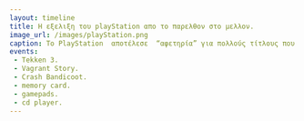 ```yaml
---
layout: timeline
title: Η εξελιξη του playStation απο το παρελθον στο μελλον.
image_url: /images/playStation.png
caption: Το PlayStation  αποτέλεσε  “αφετηρία” για πολλούς τίτλους που άφησαν εποχή και συνεχίζονται ακόμα και σήμερα.
events: 
 - Tekken 3.
 - Vagrant Story.
 - Crash Bandicoot.
 - memory card.
 - gamepads.
 - cd player.
---
```

